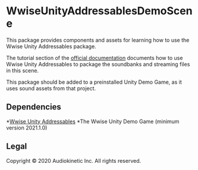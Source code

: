 # WwiseUnityAddressablesDemoScene

This package provides components and assets for learning how to use the Wwise Unity Addressables package. 

The tutorial section of the [official documentation](LINK_TO_DOC) documents how to use Wwise Unity Addressables to package the soundbanks and streaming files in this scene.

This package should be added to a preinstalled Unity Demo Game, as it uses sound assets from that project.

## Dependencies
*[Wwise Unity Addressables](https://github.com/audiokinetic/WwiseUnityAddressables)
*The Wwise Unity Demo Game (minimum version 2021.1.0)


## Legal
Copyright © 2020 Audiokinetic Inc. All rights reserved.
